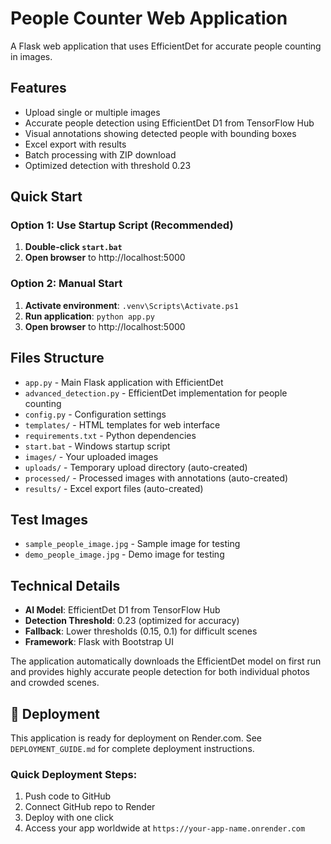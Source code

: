 # People Counter Web Application

A Flask web application that uses EfficientDet for accurate people counting in images.

## Features
- Upload single or multiple images
- Accurate people detection using EfficientDet D1 from TensorFlow Hub
- Visual annotations showing detected people with bounding boxes
- Excel export with results
- Batch processing with ZIP download
- Optimized detection with threshold 0.23

## Quick Start

### Option 1: Use Startup Script (Recommended)
1. **Double-click `start.bat`** 
2. **Open browser** to http://localhost:5000

### Option 2: Manual Start
1. **Activate environment**: `.venv\Scripts\Activate.ps1`
2. **Run application**: `python app.py`
3. **Open browser** to http://localhost:5000

## Files Structure
- `app.py` - Main Flask application with EfficientDet
- `advanced_detection.py` - EfficientDet implementation for people counting
- `config.py` - Configuration settings
- `templates/` - HTML templates for web interface
- `requirements.txt` - Python dependencies
- `start.bat` - Windows startup script
- `images/` - Your uploaded images
- `uploads/` - Temporary upload directory (auto-created)
- `processed/` - Processed images with annotations (auto-created)
- `results/` - Excel export files (auto-created)

## Test Images
- `sample_people_image.jpg` - Sample image for testing
- `demo_people_image.jpg` - Demo image for testing

## Technical Details
- **AI Model**: EfficientDet D1 from TensorFlow Hub
- **Detection Threshold**: 0.23 (optimized for accuracy)
- **Fallback**: Lower thresholds (0.15, 0.1) for difficult scenes
- **Framework**: Flask with Bootstrap UI

The application automatically downloads the EfficientDet model on first run and provides highly accurate people detection for both individual photos and crowded scenes.

## 🚀 Deployment

This application is ready for deployment on Render.com. See `DEPLOYMENT_GUIDE.md` for complete deployment instructions.

### Quick Deployment Steps:
1. Push code to GitHub
2. Connect GitHub repo to Render
3. Deploy with one click
4. Access your app worldwide at `https://your-app-name.onrender.com`